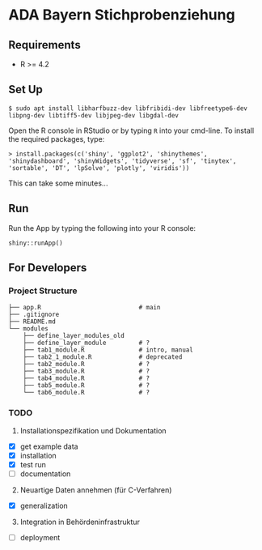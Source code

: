 # ADA Bayern Stichprobenziehung

## Requirements

-   R \>= 4.2

## Set Up

```         
$ sudo apt install libharfbuzz-dev libfribidi-dev libfreetype6-dev libpng-dev libtiff5-dev libjpeg-dev libgdal-dev
```

Open the R console in RStudio or by typing `R` into your cmd-line. To install the required packages, type:

```         
> install.packages(c('shiny', 'ggplot2', 'shinythemes', 'shinydashboard', 'shinyWidgets', 'tidyverse', 'sf', 'tinytex', 'sortable', 'DT', 'lpSolve', 'plotly', 'viridis'))
```

This can take some minutes...

## Run

Run the App by typing the following into your R console:

```         
shiny::runApp()
```
  

## For Developers

### Project Structure

```         
├── app.R                           # main
├── .gitignore                 
├── README.md
└── modules
    ├── define_layer_modules_old
    ├── define_layer_module         # ?
    ├── tab1_module.R               # intro, manual
    ├── tab2_1_module.R             # deprecated
    ├── tab2_module.R               # ?
    ├── tab3_module.R               # ?
    ├── tab4_module.R               # ?
    ├── tab5_module.R               # ?
    └── tab6_module.R               # ?
```

### TODO

1.  Installationspezifikation und Dokumentation

-   [x] get example data
-   [x] installation
-   [x] test run
-   [ ] documentation

2.  Neuartige Daten annehmen (für C-Verfahren)

-   [x] generalization

3.  Integration in Behördeninfrastruktur

-   [ ] deployment
